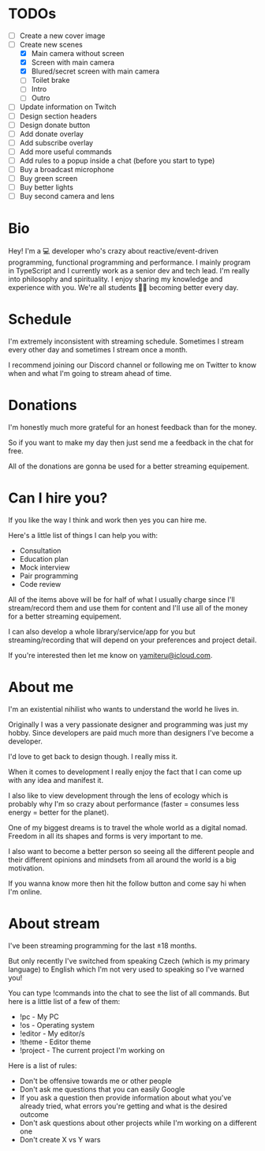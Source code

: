 # TODOs
- [ ] Create a new cover image
- [ ] Create new scenes
	- [x] Main camera without screen
	- [x] Screen with main camera
	- [x] Blured/secret screen with main camera
	- [ ] Toilet brake
	- [ ] Intro
	- [ ] Outro
- [ ] Update information on Twitch
- [ ] Design section headers
- [ ] Design donate button
- [ ] Add donate overlay
- [ ] Add subscribe overlay
- [ ] Add more useful commands
- [ ] Add rules to a popup inside a chat (before you start to type)
- [ ] Buy a broadcast microphone
- [ ] Buy green screen
- [ ] Buy better lights
- [ ] Buy second camera and lens

# Bio

Hey! I'm a 💻 developer who's crazy about reactive/event-driven programming, functional programming and performance. I mainly program in TypeScript and I currently work as a senior dev and tech lead. I'm really into philosophy and spirituality. I enjoy sharing my knowledge and experience with you. We're all students 👨‍🎓 becoming better every day.

# Schedule

I'm extremely inconsistent with streaming schedule. Sometimes I stream every other day and sometimes I stream once a month.

I recommend joining our Discord channel or following me on Twitter to know when and what I'm going to stream ahead of time.

# Donations

I'm honestly much more grateful for an honest feedback than for the money. 

So if you want to make my day then just send me a feedback in the chat for free.

All of the donations are gonna be used for a better streaming equipement.

# Can I hire you?

If you like the way I think and work then yes you can hire me.

Here's a little list of things I can help you with:
- Consultation
- Education plan
- Mock interview
- Pair programming
- Code review

All of the items above will be for half of what I usually charge since I'll stream/record them and use them for content and I'll use all of the money for a better streaming equipement.

I can also develop a whole library/service/app for you but streaming/recording that will depend on your preferences and project detail.

If you're interested then let me know on yamiteru@icloud.com.

# About me

I'm an existential nihilist who wants to understand the world he lives in.

Originally I was a very passionate designer and programming was just my hobby. Since developers are paid much more than designers I've become a developer. 

I'd love to get back to design though. I really miss it.

When it comes to development I really enjoy the fact that I can come up with any idea and manifest it. 

I also like to view development through the lens of ecology which is probably why I'm so crazy about performance (faster = consumes less energy = better for the planet).

One of my biggest dreams is to travel the whole world as a digital nomad. Freedom in all its shapes and forms is very important to me. 

I also want to become a better person so seeing all the different people and their different opinions and mindsets from all around the world is a big motivation.

If you wanna know more then hit the follow button and come say hi when I'm online.

# About stream

I've been streaming programming for the last ±18 months.

But only recently I've switched from speaking Czech (which is my primary language) to English which I'm not very used to speaking so I've warned you!

You can type !commands into the chat to see the list of all commands. But here is a little list of a few of them:
- !pc - My PC
- !os - Operating system
- !editor - My editor/s
- !theme - Editor theme
- !project - The current project I'm working on

Here is a list of rules:
- Don't be offensive towards me or other people 
- Don't ask me questions that you can easily Google
- If you ask a question then provide information about what you've already tried, what errors you're getting and what is the desired outcome
- Don't ask questions about other projects while I'm working on a different one
- Don't create X vs Y wars